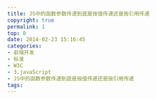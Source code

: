 ```yaml
---
title: JS中的函数参数传递到底是按值传递还是按引用传递
copyright: true
permalink: 1
top: 0
date: 2014-02-23 15:16:45
categories:
- 前端开发
- 标准
- W3C
- 3.javaScript
- JS中的函数参数传递到底是按值传递还是按引用传递
tags:
---
```

